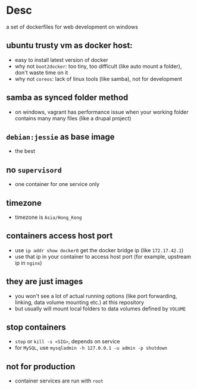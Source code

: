 # Desc

a set of dockerfiles for web development on windows

## ubuntu trusty vm as docker host:

- easy to install latest version of docker
- why not `boot2docker`: too tiny, too difficult (like auto mount a folder), don't waste time on it
- why not `coreos`: lack of linux tools (like samba), not for development

## samba as synced folder method

- on windows, vagrant has performance issue when your working folder contains many many files (like a drupal project)

## `debian:jessie` as base image

- the best

## no `supervisord`

- one container for one service only

## timezone

- timezone is `Asia/Hong_Kong`

## containers access host port

- use `ip addr show docker0` get the docker bridge ip (like `172.17.42.1`)
- use that ip in your container to access host port (for example, upstream ip in `nginx`)

## they are just images

- you won't see a lot of actual running options (like port forwarding, linking, data volume mounting etc.) at this repository 
- but usually will mount local folders to data volumes defined by `VOLUME` 

## stop containers

- `stop` or `kill -s <SIG>`, depends on service
- for `MySQL`, use `mysqladmin -h 127.0.0.1 -u admin -p shutdown`

## not for production

- container services are run with `root`

